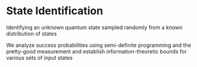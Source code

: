 # State Identification
Identifying an unknown quantum state sampled randomly from a known distribution of states

We analyze success probabilities using semi-definite programming and the pretty-good measurement and establish information-theoretic bounds for various sets of input states
